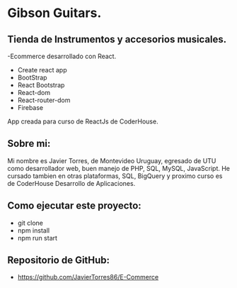 # Gibson Guitars.

## Tienda de Instrumentos y accesorios musicales.

-Ecommerce desarrollado con React.
- Create react app
- BootStrap
- React Bootstrap
- React-dom
- React-router-dom
- Firebase

App creada para curso de ReactJs de CoderHouse.

## Sobre mi:
Mi nombre es Javier Torres, de Montevideo Uruguay, egresado de UTU como desarrollador web, buen manejo de PHP, SQL, MySQL, JavaScript.
He cursado tambien en otras plataformas, SQL, BigQuery y proximo curso es de CoderHouse Desarrollo de Aplicaciones.

## Como ejecutar este proyecto:

- git clone
- npm install
- npm run start


## Repositorio de GitHub:

- https://github.com/JavierTorres86/E-Commerce


